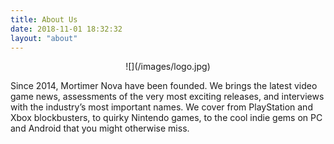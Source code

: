 ```yaml
---
title: About Us
date: 2018-11-01 18:32:32
layout: "about"
---
```


<center>
![](/images/logo.jpg)
</center>

Since 2014, Mortimer Nova have been founded. We brings the latest video game news, assessments of the very most exciting releases, and interviews with the industry’s most important names. We cover from PlayStation and Xbox blockbusters, to quirky Nintendo games, to the cool indie gems on PC and Android that you might otherwise miss.
